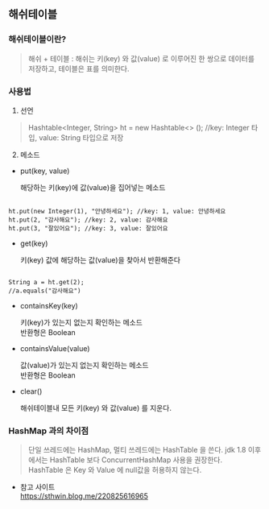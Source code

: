## 해쉬테이블
### 해쉬테이블이란?
>해쉬 + 테이블 : 해쉬는 키(key) 와  값(value) 로 이루어진 한 쌍으로 데이터를 저장하고, 테이블은 표를 의미한다.  


### 사용법
1) 선언

>Hashtable<Integer, String> ht = new Hashtable<> (); //key: Integer 타입, value: String 타입으로 저장

2) 메소드
* put(key, value) 

    해당하는 키(key)에 값(value)을 집어넣는 메소드
<pre><code>
ht.put(new Integer(1), "안녕하세요"); //key: 1, value: 안녕하세요
ht.put(2, "감사해요"); //key: 2, value: 감사해요
ht.put(3, "잘있어요"); //key: 3, value: 잘있어요
</pre></code>  

* get(key)  

    키(key) 값에 해당하는 값(value)을 찾아서 반환해준다
<pre><code>
String a = ht.get(2); 
//a.equals("감사해요")
</pre></code>  

* containsKey(key)  

    키(key)가 있는지 없는지 확인하는 메소드  
    반환형은 Boolean  

* containsValue(value)  

    값(value)가 있는지 없는지 확인하는 메소드  
    반환형은 Boolean  

* clear()  

    해쉬테이블내 모든 키(key) 와 값(value) 를 지운다.  

  
  
### HashMap 과의 차이점
>단일 쓰레드에는 HashMap, 멀티 쓰레드에는 HashTable 을 쓴다. jdk 1.8 이후에서는 HashTable 보다 ConcurrentHashMap 사용을 권장한다.  
HashTable 은 Key 와 Value 에 null값을 허용하지 않는다.

* 참고 사이트  
https://sthwin.blog.me/220825616965


  
